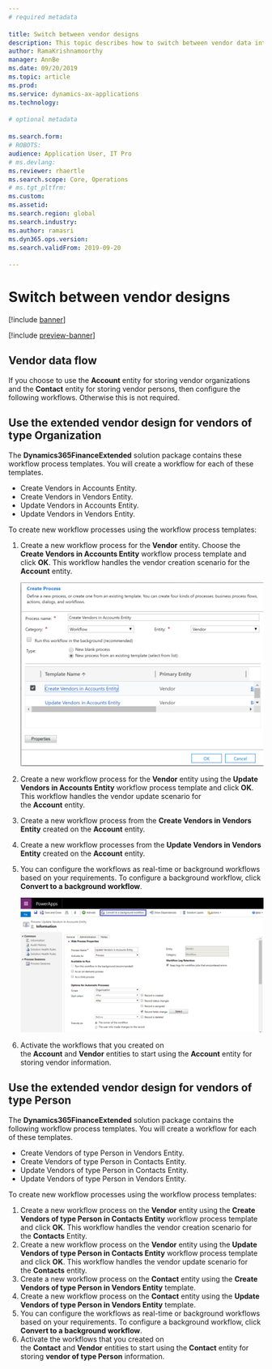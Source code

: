 ```yaml
---
# required metadata

title: Switch between vendor designs
description: This topic describes how to switch between vendor data integration between Finance and Operations apps and Common Data Service.
author: RamaKrishnamoorthy 
manager: AnnBe
ms.date: 09/20/2019
ms.topic: article
ms.prod: 
ms.service: dynamics-ax-applications
ms.technology: 

# optional metadata

ms.search.form: 
# ROBOTS: 
audience: Application User, IT Pro
# ms.devlang: 
ms.reviewer: rhaertle
ms.search.scope: Core, Operations
# ms.tgt_pltfrm: 
ms.custom: 
ms.assetid: 
ms.search.region: global
ms.search.industry: 
ms.author: ramasri
ms.dyn365.ops.version: 
ms.search.validFrom: 2019-09-20

---
```


# Switch between vendor designs

[!include [banner](../../includes/banner.md)]

[!include [preview-banner](../../includes/preview-banner.md)]

## Vendor data flow 

If you choose to use the **Account** entity for storing vendor organizations and the **Contact** entity for storing vendor persons, then configure the following workflows. Otherwise this is not required.  

## Use the extended vendor design for vendors of type Organization

The **Dynamics365FinanceExtended** solution package contains these workflow process templates. You will create a workflow for each of these templates.

+ Create Vendors in Accounts Entity.
+ Create Vendors in Vendors Entity.
+ Update Vendors in Accounts Entity.
+ Update Vendors in Vendors Entity.

To create new workflow processes using the workflow process templates:

1. Create a new workflow process for the **Vendor** entity. Choose the **Create Vendors in Accounts Entity** workflow process template and click **OK**. This workflow handles the vendor creation scenario for the **Account** entity.

    ![](media/create_process.png)

2. Create a new workflow process for the **Vendor** entity using the **Update Vendors in Accounts Entity** workflow process template and click **OK**. This workflow handles the vendor update scenario for the **Account** entity.

3. Create a new workflow process from the **Create Vendors in Vendors Entity** created on the **Account** entity.

4. Create a new workflow processes from the **Update Vendors in Vendors Entity** created on the **Account** entity.

5. You can configure the workflows as real-time or background workflows based on your requirements. To configure a background workflow, click **Convert to a background workflow**.

    ![](media/background_workflow.png)

6. Activate the workflows that you created on the **Account** and **Vendor** entities to start using the **Account** entity for storing vendor information.

## Use the extended vendor design for vendors of type Person

The **Dynamics365FinanceExtended** solution package contains the following workflow process templates. You will create a workflow for each of these templates.

+ Create Vendors of type Person in Vendors Entity.
+ Create Vendors of type Person in Contacts Entity.
+ Update Vendors of type Person in Contacts Entity.
+ Update Vendors of type Person in Vendors Entity.

To create new workflow processes using the workflow process templates:

1. Create a new workflow process on the **Vendor** entity using the **Create Vendors of type Person in Contacts Entity** workflow process template and click **OK**. This workflow handles the vendor creation scenario for the **Contacts** Entity.
2. Create a new workflow process on the **Vendor** entity using the **Update Vendors of type Person in Contacts Entity** workflow process template and click **OK**. This workflow handles the vendor update scenario for the **Contacts** entity.
3. Create a new workflow process on the **Contact** entity using the **Create Vendors of type Person in Vendors Entity** template.
3. Create a new workflow process on the **Contact** entity using the **Update Vendors of type Person in Vendors Entity** template.
4. You can configure the workflows as real-time or background workflows based on your requirements. To configure a background workflow, click **Convert to a background workflow**.
5. Activate the workflows that you created on the **Contact** and **Vendor** entities to start using the **Contact** entity for storing **vendor of type Person** information.
